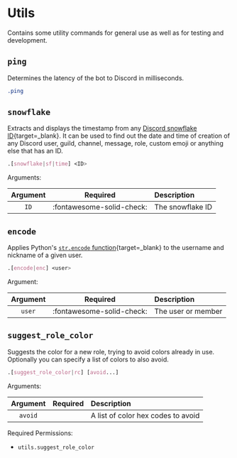 # Utils

Contains some utility commands for general use as well as for testing and development.


## `ping`

Determines the latency of the bot to Discord in milliseconds.

```css
.ping
```


## `snowflake`

Extracts and displays the timestamp from any [Discord snowflake ID](https://discord.com/developers/docs/reference#snowflakes){target=_blank}. It can be used to find out the date and time of creation of any Discord user, guild, channel, message, role, custom emoji or anything else that has an ID.

```css
.[snowflake|sf|time] <ID>
```

Arguments:

| Argument | Required                  | Description      |
|:--------:|:-------------------------:|:-----------------|
| `ID`     | :fontawesome-solid-check: | The snowflake ID |


## `encode`

Applies Python's [`str.encode` function](https://docs.python.org/3/library/stdtypes.html#str.encode){target=_blank} to the username and nickname of a given user.

```css
.[encode|enc] <user>
```

Argument:

| Argument | Required                  | Description        |
|:--------:|:-------------------------:|:-------------------|
| `user`   | :fontawesome-solid-check: | The user or member |


## `suggest_role_color`

Suggests the color for a new role, trying to avoid colors already in use. Optionally you can specify a list of colors to also avoid.

```css
.[suggest_role_color|rc] [avoid...]
```

Arguments:

| Argument | Required | Description                        |
|:--------:|:--------:|:-----------------------------------|
| `avoid`  |          | A list of color hex codes to avoid |

Required Permissions:

- `utils.suggest_role_color`
